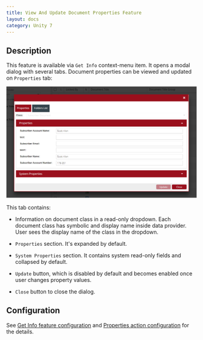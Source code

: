 ```yaml
---
title: View And Update Document Properties Feature
layout: docs
category: Unity 7
---
```

## Description

This feature is available via `Get Info` context-menu item. It opens a modal dialog with several tabs. Document 
properties can be viewed and updated on `Properties` tab:

![Document properties](view-update-document-properties/images/getinfo-properties.png)

This tab contains:

- Information on document class in a read-only dropdown. Each document class has symbolic and display name inside data 
provider. User sees the display name of the class in the dropdown.

- `Properties` section. It's expanded by default. 

- `System Properties` section. It contains system read-only fields and collapsed by default.

- `Update` button, which is disabled by default and becomes enabled once user changes property values.

- `Close` button to close the dialog.

## Configuration

See [Get Info feature configuration](../../configuration/actions/get-info) and [Properties action configuration](../../configuration/actions/properties) 
for the details.